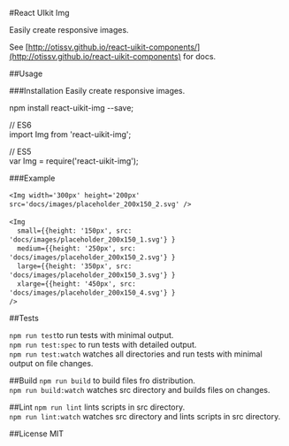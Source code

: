 #React UIkit Img

Easily create responsive images.

See [http://otissv.github.io/react-uikit-components/](http://otissv.github.io/react-uikit-components) for docs.

##Usage

###Installation
Easily create responsive images.


  npm install react-uikit-img --save;

  // ES6  
  import Img from 'react-uikit-img';

  // ES5  
  var Img = require('react-uikit-img');


###Example

    <Img width='300px' height='200px' src='docs/images/placeholder_200x150_2.svg' />

    <Img
      small={{height: '150px', src: 'docs/images/placeholder_200x150_1.svg'} }
      medium={{height: '250px', src: 'docs/images/placeholder_200x150_2.svg'} }
      large={{height: '350px', src: 'docs/images/placeholder_200x150_3.svg'} }
      xlarge={{height: '450px', src: 'docs/images/placeholder_200x150_4.svg'} }
    />

##Tests

`npm run test`to run tests with minimal output.  
`npm run test:spec` to run tests with detailed output.  
`npm run test:watch` watches all directories and run tests with minimal output on file changes.

##Build
`npm run build` to build files fro distribution.  
`npm run build:watch` watches src directory and builds files on changes.

##Lint
`npm run lint` lints scripts in src directory.  
`npm run lint:watch` watches src directory and lints scripts in src directory.

##License
MIT
